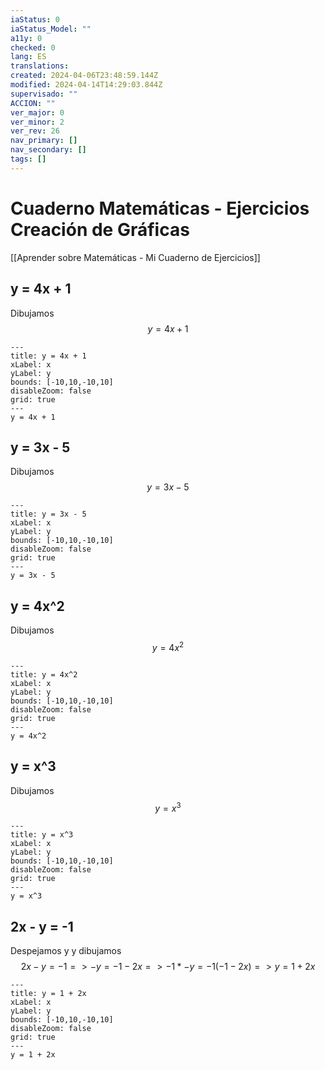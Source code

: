 ```yaml
---
iaStatus: 0
iaStatus_Model: ""
a11y: 0
checked: 0
lang: ES
translations: 
created: 2024-04-06T23:48:59.144Z
modified: 2024-04-14T14:29:03.844Z
supervisado: ""
ACCION: ""
ver_major: 0
ver_minor: 2
ver_rev: 26
nav_primary: []
nav_secondary: []
tags: []
---
```

# Cuaderno Matemáticas - Ejercicios Creación de Gráficas

[[Aprender sobre Matemáticas - Mi Cuaderno de Ejercicios]]

## y = 4x + 1

Dibujamos $$y = 4x + 1$$

```functionplot
---
title: y = 4x + 1
xLabel: x
yLabel: y
bounds: [-10,10,-10,10]
disableZoom: false
grid: true
---
y = 4x + 1
```

## y = 3x - 5

Dibujamos $$y = 3x - 5$$

```functionplot
---
title: y = 3x - 5
xLabel: x
yLabel: y
bounds: [-10,10,-10,10]
disableZoom: false
grid: true
---
y = 3x - 5
```

## y = 4x^2

Dibujamos $$y = 4x^2$$

```functionplot
---
title: y = 4x^2
xLabel: x
yLabel: y
bounds: [-10,10,-10,10]
disableZoom: false
grid: true
---
y = 4x^2
```

## y = x^3

Dibujamos $$y = x^3$$

```functionplot
---
title: y = x^3
xLabel: x
yLabel: y
bounds: [-10,10,-10,10]
disableZoom: false
grid: true
---
y = x^3
```

## 2x - y = -1

Despejamos y y dibujamos $$2x - y = -1 => -y = -1 - 2x =>  -1*-y = -1(-1 - 2x) => y = 1 + 2x$$

```functionplot
---
title: y = 1 + 2x
xLabel: x
yLabel: y
bounds: [-10,10,-10,10]
disableZoom: false
grid: true
---
y = 1 + 2x
```
